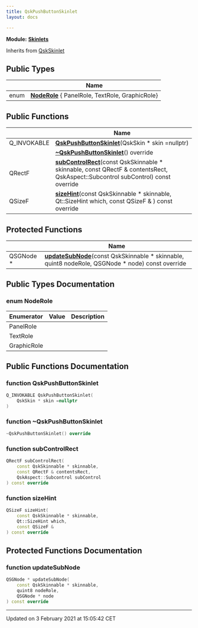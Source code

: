 ```yaml
---
title: QskPushButtonSkinlet
layout: docs

---
```



**Module:** **[Skinlets](/docs/modules/group__Skinlets/)**



Inherits from [QskSkinlet](/docs/classes/classQskSkinlet/)

## Public Types

|                | Name           |
| -------------- | -------------- |
| enum| **[NodeRole](/docs/classes/classQskPushButtonSkinlet/#enum-noderole)** { PanelRole, TextRole, GraphicRole} |

## Public Functions

|                | Name           |
| -------------- | -------------- |
| Q_INVOKABLE | **[QskPushButtonSkinlet](/docs/classes/classQskPushButtonSkinlet/#function-qskpushbuttonskinlet)**(QskSkin * skin =nullptr) |
| | **[~QskPushButtonSkinlet](/docs/classes/classQskPushButtonSkinlet/#function-~qskpushbuttonskinlet)**() override |
| QRectF | **[subControlRect](/docs/classes/classQskPushButtonSkinlet/#function-subcontrolrect)**(const QskSkinnable * skinnable, const QRectF & contentsRect, QskAspect::Subcontrol subControl) const override |
| QSizeF | **[sizeHint](/docs/classes/classQskPushButtonSkinlet/#function-sizehint)**(const QskSkinnable * skinnable, Qt::SizeHint which, const QSizeF & ) const override |

## Protected Functions

|                | Name           |
| -------------- | -------------- |
| QSGNode * | **[updateSubNode](/docs/classes/classQskPushButtonSkinlet/#function-updatesubnode)**(const QskSkinnable * skinnable, quint8 nodeRole, QSGNode * node) const override |

## Public Types Documentation

### enum NodeRole

| Enumerator | Value | Description |
| ---------- | ----- | ----------- |
| PanelRole | |   |
| TextRole | |   |
| GraphicRole | |   |




## Public Functions Documentation

### function QskPushButtonSkinlet

```cpp
Q_INVOKABLE QskPushButtonSkinlet(
    QskSkin * skin =nullptr
)
```


### function ~QskPushButtonSkinlet

```cpp
~QskPushButtonSkinlet() override
```


### function subControlRect

```cpp
QRectF subControlRect(
    const QskSkinnable * skinnable,
    const QRectF & contentsRect,
    QskAspect::Subcontrol subControl
) const override
```


### function sizeHint

```cpp
QSizeF sizeHint(
    const QskSkinnable * skinnable,
    Qt::SizeHint which,
    const QSizeF & 
) const override
```


## Protected Functions Documentation

### function updateSubNode

```cpp
QSGNode * updateSubNode(
    const QskSkinnable * skinnable,
    quint8 nodeRole,
    QSGNode * node
) const override
```


-------------------------------

Updated on  3 February 2021 at 15:05:42 CET